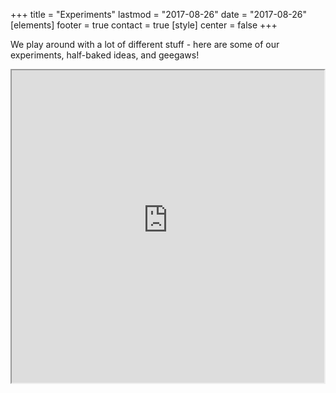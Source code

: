 +++
title = "Experiments"
lastmod = "2017-08-26"
date = "2017-08-26"
[elements]
  footer = true
  contact = true
[style]
  center = false
+++

We play around with a lot of different stuff - here are some of our experiments, half-baked ideas, and geegaws!

<iframe src='https://webchat.botframework.com/embed/stefbot?s=1UJE9jW_H5s.cwA.6g0.Ze9oAbNg3s2WWPisAUPDhXLwN0d40M4gdxu2XivxMuY' height="500" width="500"></iframe>


